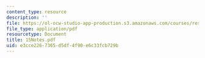 ```yaml
---
content_type: resource
description: ''
file: https://ol-ocw-studio-app-production.s3.amazonaws.com/courses/res-12-000-evolution-of-physical-oceanography-spring-2007/e3cce2267365d5df4f90e6c33fcb729b_15Notes.pdf
file_type: application/pdf
resourcetype: Document
title: 15Notes.pdf
uid: e3cce226-7365-d5df-4f90-e6c33fcb729b
---
```

